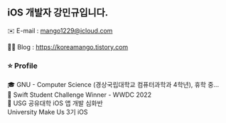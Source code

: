 ## iOS 개발자 강민규입니다.


✉️ E-mail : mango1229@icloud.com

✍🏻 Blog   : https://koreamango.tistory.com


### ⭐️ Profile
🎓 GNU - Computer Science (경상국립대학교 컴퓨터과학과 4학년), 휴학 중...
<br/>
🥇 Swift Student Challenge Winner - WWDC 2022
<br/>
🌱 USG 공유대학 iOS 앱 개발 심화반
<br/>
University Make Us 3기 iOS
<br/>

